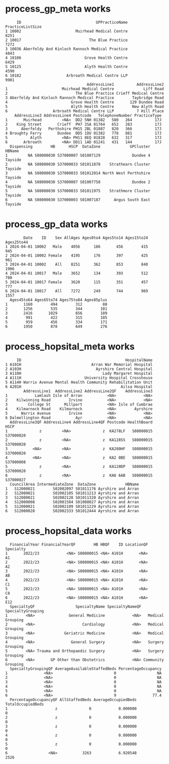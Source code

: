 # process_gp_meta works

         ID                                 GPPracticeName PracticeListSize
    1 10002                        Muirhead Medical Centre             8251
    2 10017                              The Blue Practice             7272
    3 10036 Aberfeldy And Kinloch Rannoch Medical Practice             4843
    4 10106                            Grove Health Centre             6429
    5 10125                            Alyth Health Centre             4590
    6 10182                    Arbroath Medical Centre LLP             9901
                                        AddressLine1          AddressLine2
    1                        Muirhead Medical Centre             Liff Road
    2                              The Blue Practice Crieff Medical Centre
    3 Aberfeldy And Kinloch Rannoch Medical Practice        Taybridge Road
    4                            Grove Health Centre       129 Dundee Road
    5                            Alyth Health Centre        New Alyth Road
    6                    Arbroath Medical Centre LLP          7 Hill Place
        AddressLine3 AddressLine4 Postcode   TelephoneNumber PracticeType
    1       Muirhead         <NA>  DD2 5NH 01382   580   264          17J
    2    King Street       Crieff  PH7 3SA 01764   652   283          17J
    3      Aberfeldy   Perthshire PH15 2BL 01887   820   366          17J
    4 Broughty Ferry       Dundee  DD5 1DU 01382   778   881          17J
    5          Alyth         <NA> PH11 8EQ 01828   632   317          17J
    6       Arbroath         <NA> DD11 1AD 01241   431   144          17J
      Dispensing        HB      HSCP  DataZone             GPCluster  HBName
    1         NA S08000030 S37000007 S01007129              Dundee 4 Tayside
    2         NA S08000030 S37000033 S01011870    Strathearn Cluster Tayside
    3         NA S08000030 S37000033 S01012014 North West Perthshire Tayside
    4         NA S08000030 S37000007 S01007758              Dundee 2 Tayside
    5         NA S08000030 S37000033 S01011975    Strathmore Cluster Tayside
    6         NA S08000030 S37000003 S01007187      Angus South East Tayside

# process_gp_data works

            Date    ID    Sex AllAges Ages0to4 Ages5to14 Ages15to24 Ages25to44
    1 2024-04-01 10002   Male    4056      186       456        415        945
    2 2024-04-01 10002 Female    4195      176       397        425        961
    3 2024-04-01 10002    All    8251      362       853        840       1906
    4 2024-04-01 10017   Male    3652      134       393        512        780
    5 2024-04-01 10017 Female    3620      115       351        457        777
    6 2024-04-01 10017    All    7272      249       744        969       1557
      Ages45to64 Ages65to74 Ages75to84 Ages85plus
    1       1160        494        312         88
    2       1256        535        344        101
    3       2416       1029        656        189
    4        991        422        315        105
    5        959        456        334        171
    6       1950        878        649        276

# process_hopsital_meta works

         ID                                              HospitalName
    1 A101H                               Arran War Memorial Hospital
    2 A103H                                 Ayrshire Central Hospital
    3 A110H                                    Lady Margaret Hospital
    4 A111H                            University Hospital Crosshouse
    5 A114H Warrix Avenue Mental Health Community Rehabilitation Unit
    6 A201H                                            Ailsa Hospital
            AddressLine1  AddressLine2 AddressLine2QF    AddressLine3
    1            Lamlash Isle of Arran           <NA>            <NA>
    2    Kilwinning Road        Irvine           <NA>            <NA>
    3         College St      Millport           <NA> Isle of Cumbrae
    4    Kilmarnock Road    Kilmarnock           <NA>        Ayrshire
    5      Warrix Avenue        Irvine           <NA>            <NA>
    6 Dalmellington Road           Ayr           <NA>            <NA>
      AddressLine3QF AddressLine4 AddressLine4QF Postcode HealthBoard      HSCP
    1              z         <NA>              z  KA278LF   S08000015 S37000020
    2              z         <NA>              z  KA128SS   S08000015 S37000020
    3           <NA>         <NA>              z  KA280HF   S08000015 S37000020
    4           <NA>         <NA>              z  KA2 0BE   S08000015 S37000008
    5              z         <NA>              z  KA120DP   S08000015 S37000020
    6              z         <NA>              z  KA6 6AB   S08000015 S37000027
      CouncilArea IntermediateZone  DataZone             HBName
    1   S12000021        S02002097 S01011176 Ayrshire and Arran
    2   S12000021        S02002105 S01011213 Ayrshire and Arran
    3   S12000021        S02002128 S01011328 Ayrshire and Arran
    4   S12000008        S02001504 S01008027 Ayrshire and Arran
    5   S12000021        S02002109 S01011229 Ayrshire and Arran
    6   S12000028        S02002333 S01012444 Ayrshire and Arran

# process_hopsital_data works

      FinancialYear FinancialYearQF        HB HBQF    ID LocationQF Specialty
    1       2022/23            <NA> S08000015 <NA> A101H       <NA>        A1
    2       2022/23            <NA> S08000015 <NA> A101H       <NA>        A2
    3       2022/23            <NA> S08000015 <NA> A101H       <NA>        AB
    4       2022/23            <NA> S08000015 <NA> A101H       <NA>        C1
    5       2022/23            <NA> S08000015 <NA> A101H       <NA>        C8
    6       2022/23            <NA> S08000015 <NA> A101H       <NA>       E12
      SpecialtyQF                  SpecialtyName SpecialtyNameQF  SpecialtyGrouping
    1        <NA>               General Medicine            <NA>   Medical Grouping
    2        <NA>                     Cardiology            <NA>   Medical Grouping
    3        <NA>             Geriatric Medicine            <NA>   Medical Grouping
    4        <NA>                General Surgery            <NA>   Surgery Grouping
    5        <NA> Trauma and Orthopaedic Surgery            <NA>   Surgery Grouping
    6        <NA>       GP Other than Obstetrics            <NA> Community Grouping
      SpecialtyGroupingQF AverageAvailableStaffedBeds PercentageOccupancy
    1                <NA>                           0                  NA
    2                <NA>                           0                  NA
    3                <NA>                           0                  NA
    4                <NA>                           0                  NA
    5                <NA>                           0                  NA
    6                <NA>                           9                77.4
      PercentageOccupancyQF AllStaffedBeds AverageOccupiedBeds TotalOccupiedBeds
    1                     z              0            0.000000                 0
    2                     z              0            0.000000                 0
    3                     z              0            0.000000                 0
    4                     z              0            0.000000                 0
    5                     z              0            0.000000                 0
    6                  <NA>           3263            6.920548              2526

